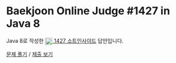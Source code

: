 # Baekjoon Online Judge #1427 in Java 8
Java 8로 작성한 [<img src="https://static.solved.ac/tier_small/6.svg" height="20" align="center">
1427 소트인사이드](https://www.acmicpc.net/problem/1427) 답안입니다.

[문제 풀기](https://www.acmicpc.net/problem/1427) /
[제출 보기](https://www.acmicpc.net/source/86764221)

